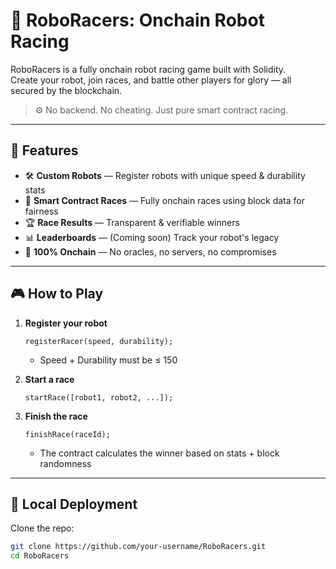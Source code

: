 # 🤖 RoboRacers: Onchain Robot Racing     
      
RoboRacers is a fully onchain robot racing game built with Solidity.        
Create your robot, join races, and battle other players for glory — all secured by the blockchain.   
      
> ⚙️ No backend. No cheating. Just pure smart contract racing.    
     
---   
    
## 🚀 Features  
  
- 🛠️ **Custom Robots** — Register robots with unique speed & durability stats       
- 🏁 **Smart Contract Races** — Fully onchain races using block data for fairness    
- 🏆 **Race Results** — Transparent & verifiable winners    
- 📊 **Leaderboards** — (Coming soon) Track your robot's legacy     
- 🔐 **100% Onchain** — No oracles, no servers, no compromises    
 
--- 

## 🎮 How to Play 

1. **Register your robot**
    ```solidity
    registerRacer(speed, durability);
    ```
    - Speed + Durability must be ≤ 150

2. **Start a race**
    ```solidity
    startRace([robot1, robot2, ...]);
    ```

3. **Finish the race**
    ```solidity
    finishRace(raceId);
    ```
    - The contract calculates the winner based on stats + block randomness

---

## 🧪 Local Deployment

Clone the repo:

```bash
git clone https://github.com/your-username/RoboRacers.git
cd RoboRacers

